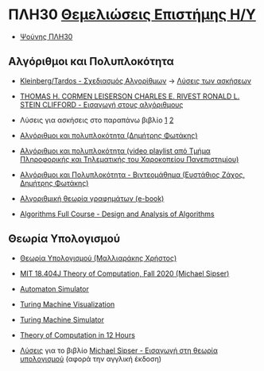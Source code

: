 # ΠΛΗ30 [Θεμελιώσεις Επιστήμης Η/Υ](https://www.eap.gr/education/undergraduate/computer-science/topics/#themeliwseis_epistim_yp)

- [Ψούνης ΠΛΗ30](http://www.psounis.gr/plh30.html)

## Αλγόριθμοι και Πολυπλοκότητα

- [Kleinberg/Tardos - Σχεδιασμός Αλγορίθμων](https://www.klidarithmos.gr/sxediasmos-algori8mwn) -> [Λύσεις των ασκήσεων](https://github.com/mathiasuy/Soluciones-Klenberg)

- [THOMAS H. CORMEN LEISERSON CHARLES E. RIVEST RONALD L. STEIN CLIFFORD - Εισαγωγή στους αλγόριθμους](https://www.cup.gr/book/isagogi-stous-algorithmous/)

- Λύσεις για ασκήσεις στο παραπάνω βιβλίο [1](https://walkccc.me/CLRS/Chap16/16.1/) [2](https://sites.math.rutgers.edu/~ajl213/CLRS/CLRS.html)

- [Αλγόριθμοι και πολυπλοκότητα (Δημήτρης Φωτάκης)](http://www.softlab.ntua.gr/~fotakis/data/algorithms.pdf)

- [Αλγόριθμοι και πολυπλοκότητα (video playlist από Τμήμα Πληροφορικής και Τηλεματικής του Χαροκοπείου Πανεπιστημίου)](https://www.youtube.com/playlist?list=PLJ2mYTGo-5t7PJiv9vIIjyVV_GgS51lCB)

- [Αλγόριθμοι και Πολυπλοκότητα - Βιντεομάθημα (Ευστάθιος Ζάχος, Δημήτρης Φωτάκης)](https://ocw.aoc.ntua.gr/courses/ECE143/)

- [Αλγοριθμική θεωρία γραφημάτων (e-book)](https://repository.kallipos.gr/handle/11419/2067)

- [Algorithms Full Course - Design and Analysis of Algorithms](https://www.youtube.com/watch?v=D6Q_wHrzxDs)

## Θεωρία Υπολογισμού

- [Θεωρία Υπολογισμού (Μαλλιαράκης Χρήστος)](https://www.youtube.com/playlist?list=PLB8VXMjsTRotuJkL5mwPqpxAsNCR5BoMG)

- [MIT 18.404J Theory of Computation, Fall 2020 (Michael Sipser)](https://www.youtube.com/playlist?list=PLUl4u3cNGP60_JNv2MmK3wkOt9syvfQWY)

- [Automaton Simulator](https://automatonsimulator.com)

- [Turing Machine Visualization](https://turingmachine.io)

- [Turing Machine Simulator](https://www.turing-simulator.com)

- [Theory of Computation in 12 Hours](https://www.youtube.com/playlist?list=PLylTVsqZiRXPU09ULWGfXYsEtw-Qtq0Yn)

- [Λύσεις](https://github.com/gaurangsaini/sipser-computation-3rd-solutions) για το βιβλίο [Michael Sipser - Εισαγωγή στη θεωρία υπολογισμού](https://www.cup.gr/book/eisagogi-sti-theoria-ypologis-oy-metafrasi-tis-3is-diethnoys-ekdosis/) (αφορά την αγγλική έκδοση)
